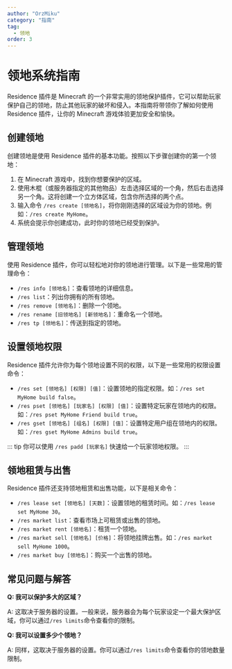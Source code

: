 ```yaml
---
author: "OrzMiku"
category: "指南"
tag:
  - 领地
order: 3
---
```


# 领地系统指南

Residence 插件是 Minecraft 的一个非常实用的领地保护插件，它可以帮助玩家保护自己的领地，防止其他玩家的破坏和侵入。本指南将带领你了解如何使用 Residence 插件，让你的 Minecraft 游戏体验更加安全和愉快。

## 创建领地

创建领地是使用 Residence 插件的基本功能。按照以下步骤创建你的第一个领地：

1. 在 Minecraft 游戏中，找到你想要保护的区域。
2. 使用木棍（或服务器指定的其他物品）左击选择区域的一个角，然后右击选择另一个角。这将创建一个立方体区域，包含你所选择的两个点。
3. 输入命令 `/res create [领地名]`，将你刚刚选择的区域设为你的领地。例如：`/res create MyHome`。
4. 系统会提示你创建成功，此时你的领地已经受到保护。

## 管理领地

使用 Residence 插件，你可以轻松地对你的领地进行管理。以下是一些常用的管理命令：

- `/res info [领地名]`：查看领地的详细信息。
- `/res list`：列出你拥有的所有领地。
- `/res remove [领地名]`：删除一个领地。
- `/res rename [旧领地名] [新领地名]`：重命名一个领地。
- `/res tp [领地名]`：传送到指定的领地。

## 设置领地权限

Residence 插件允许你为每个领地设置不同的权限，以下是一些常用的权限设置命令：

- `/res set [领地名] [权限] [值]`：设置领地的指定权限。如：`/res set MyHome build false`。
- `/res pset [领地名] [玩家名] [权限] [值]`：设置特定玩家在领地内的权限。如：`/res pset MyHome Friend build true`。
- `/res gset [领地名] [组名] [权限] [值]`：设置特定用户组在领地内的权限。如：`/res gset MyHome Admins build true`。

::: tip
你可以使用 `/res padd [玩家名]` 快速给一个玩家领地权限。
:::

## 领地租赁与出售

Residence 插件还支持领地租赁和出售功能，以下是相关命令：

- `/res lease set [领地名] [天数]`：设置领地的租赁时间。如：`/res lease set MyHome 30`。
- `/res market list`：查看市场上可租赁或出售的领地。
- `/res market rent [领地名]`：租赁一个领地。
- `/res market sell [领地名] [价格]`：将领地挂牌出售。如：`/res market sell MyHome 1000`。
- `/res market buy [领地名]`：购买一个出售的领地。

## 常见问题与解答

**Q: 我可以保护多大的区域？**

A: 这取决于服务器的设置。一般来说，服务器会为每个玩家设定一个最大保护区域，你可以通过`/res limits`命令查看你的限制。

**Q: 我可以设置多少个领地？**

A: 同样，这取决于服务器的设置。你可以通过`/res limits`命令查看你的领地数量限制。
